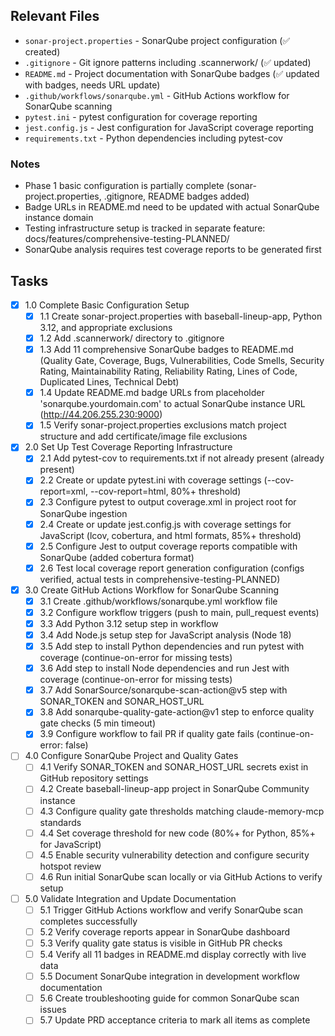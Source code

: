 ## Relevant Files

- `sonar-project.properties` - SonarQube project configuration (✅ created)
- `.gitignore` - Git ignore patterns including .scannerwork/ (✅ updated)
- `README.md` - Project documentation with SonarQube badges (✅ updated with badges, needs URL update)
- `.github/workflows/sonarqube.yml` - GitHub Actions workflow for SonarQube scanning
- `pytest.ini` - pytest configuration for coverage reporting
- `jest.config.js` - Jest configuration for JavaScript coverage reporting
- `requirements.txt` - Python dependencies including pytest-cov

### Notes

- Phase 1 basic configuration is partially complete (sonar-project.properties, .gitignore, README badges added)
- Badge URLs in README.md need to be updated with actual SonarQube instance domain
- Testing infrastructure setup is tracked in separate feature: docs/features/comprehensive-testing-PLANNED/
- SonarQube analysis requires test coverage reports to be generated first

## Tasks

- [x] 1.0 Complete Basic Configuration Setup
  - [x] 1.1 Create sonar-project.properties with baseball-lineup-app, Python 3.12, and appropriate exclusions
  - [x] 1.2 Add .scannerwork/ directory to .gitignore
  - [x] 1.3 Add 11 comprehensive SonarQube badges to README.md (Quality Gate, Coverage, Bugs, Vulnerabilities, Code Smells, Security Rating, Maintainability Rating, Reliability Rating, Lines of Code, Duplicated Lines, Technical Debt)
  - [x] 1.4 Update README.md badge URLs from placeholder 'sonarqube.yourdomain.com' to actual SonarQube instance URL (http://44.206.255.230:9000)
  - [x] 1.5 Verify sonar-project.properties exclusions match project structure and add certificate/image file exclusions

- [x] 2.0 Set Up Test Coverage Reporting Infrastructure
  - [x] 2.1 Add pytest-cov to requirements.txt if not already present (already present)
  - [x] 2.2 Create or update pytest.ini with coverage settings (--cov-report=xml, --cov-report=html, 80%+ threshold)
  - [x] 2.3 Configure pytest to output coverage.xml in project root for SonarQube ingestion
  - [x] 2.4 Create or update jest.config.js with coverage settings for JavaScript (lcov, cobertura, and html formats, 85%+ threshold)
  - [x] 2.5 Configure Jest to output coverage reports compatible with SonarQube (added cobertura format)
  - [x] 2.6 Test local coverage report generation configuration (configs verified, actual tests in comprehensive-testing-PLANNED)

- [x] 3.0 Create GitHub Actions Workflow for SonarQube Scanning
  - [x] 3.1 Create .github/workflows/sonarqube.yml workflow file
  - [x] 3.2 Configure workflow triggers (push to main, pull_request events)
  - [x] 3.3 Add Python 3.12 setup step in workflow
  - [x] 3.4 Add Node.js setup step for JavaScript analysis (Node 18)
  - [x] 3.5 Add step to install Python dependencies and run pytest with coverage (continue-on-error for missing tests)
  - [x] 3.6 Add step to install Node dependencies and run Jest with coverage (continue-on-error for missing tests)
  - [x] 3.7 Add SonarSource/sonarqube-scan-action@v5 step with SONAR_TOKEN and SONAR_HOST_URL
  - [x] 3.8 Add sonarqube-quality-gate-action@v1 step to enforce quality gate checks (5 min timeout)
  - [x] 3.9 Configure workflow to fail PR if quality gate fails (continue-on-error: false)

- [ ] 4.0 Configure SonarQube Project and Quality Gates
  - [ ] 4.1 Verify SONAR_TOKEN and SONAR_HOST_URL secrets exist in GitHub repository settings
  - [ ] 4.2 Create baseball-lineup-app project in SonarQube Community instance
  - [ ] 4.3 Configure quality gate thresholds matching claude-memory-mcp standards
  - [ ] 4.4 Set coverage threshold for new code (80%+ for Python, 85%+ for JavaScript)
  - [ ] 4.5 Enable security vulnerability detection and configure security hotspot review
  - [ ] 4.6 Run initial SonarQube scan locally or via GitHub Actions to verify setup

- [ ] 5.0 Validate Integration and Update Documentation
  - [ ] 5.1 Trigger GitHub Actions workflow and verify SonarQube scan completes successfully
  - [ ] 5.2 Verify coverage reports appear in SonarQube dashboard
  - [ ] 5.3 Verify quality gate status is visible in GitHub PR checks
  - [ ] 5.4 Verify all 11 badges in README.md display correctly with live data
  - [ ] 5.5 Document SonarQube integration in development workflow documentation
  - [ ] 5.6 Create troubleshooting guide for common SonarQube scan issues
  - [ ] 5.7 Update PRD acceptance criteria to mark all items as complete